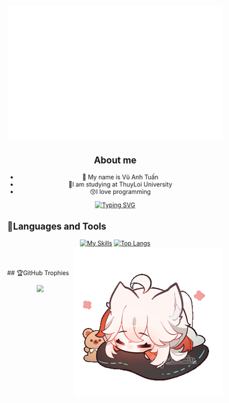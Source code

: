 <a href="#" target="_blank">
  <img src="moonn85.svg" width="1200" alt="moonn85" />
</a>

## <div align="center">About me </div>  
  

- <div align="center">🔭 My name is Vũ Anh Tuấn </div>  
   
- <div align="center">🏫I am studying at ThuyLoi University </div>  
  
- <div align="center">😚I love programming </div>  
  
<div align="center">


[![Typing SVG](https://readme-typing-svg.demolab.com/?lines=I+want+to+be+a+web+developer;I+want+to+be+a+fullstask+developer)](https://github.com/moonn85)

 </div>  

## 📖Languages and Tools

<div align="center">

[![My Skills](https://skillicons.dev/icons?i=html,css,js,nodejs,cpp,c,cs,java,python,go,wordpress,vscode,stackoverflow,ps,github&perline=18)]()
[![Top Langs](https://github-readme-stats.vercel.app/api/top-langs/?username=moonn85&layout=compact)](https://github.com/moonn85/github-readme-stats)
<img align="right" src="https://github.com/moonn85/moonn85/blob/main/292f0f5c-d931-42ea-809c-0a79c1da9457_kazuha-bun-sample.gif" />


</div>
</br>
</div>
<div style="margin-bottom: 20px;"></div> 
## 🏆GitHub Trophies
<div align="center">
  
![](https://github-trophies.vercel.app/?username=moonn85&theme=radical&no-frame=false&no-bg=false&margin-w=4)
  </br>
</div>



